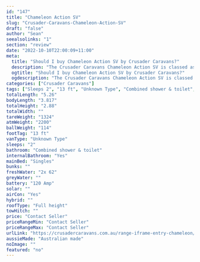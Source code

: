 ```yaml
---
id: "147"
title: "Chameleon Action SV"
slug: "Crusader-Caravans-Chameleon-Action-SV"
draft: "false"
author: "Sean"
seealsolinks: "1"
section: "review"
date: "2022-10-10T22:00:09+11:00"
meta:
  title: "Should I buy Chameleon Action SV by Crusader Caravans?"
  description: "The Crusader Caravans Chameleon Action SV is classed as Unknown Type, and sleeps 2 people. It is Australian made and comes in at 13 ft. It generally has Combined shower & toilet."
  ogtitle: "Should I buy Chameleon Action SV by Crusader Caravans?"
  ogdescription: "The Crusader Caravans Chameleon Action SV is classed as Unknown Type, and sleeps 2 people. It is Australian made and comes in at 13 ft. It generally has Combined shower & toilet."
categories: ["Crusader Caravans"]
tags: ["Sleeps 2", "13 ft", "Unknown Type", "Combined shower & toilet", "Full height", "Price Unknown"]
totalLength: "5.26"
bodyLength: "3.817"
totalHeight: "2.88"
totalWidth: ""
tareWeight: "1324"
atmWeight: "2200"
ballWeight: "114"
footTag: "13 ft"
vanType: "Unknown Type"
sleeps: "2"
bathroom: "Combined shower & toilet"
internalBathroom: "Yes"
mainBed: "Singles"
bunks: ""
freshWater: "2x 62"
greyWater: ""
battery: "120 Amp"
solar: ""
airCon: "Yes"
hybrid: ""
roofType: "Full height"
towHitch: ""
price: "Contact Seller"
priceRangeMin: "Contact Seller"
priceRangeMax: "Contact Seller"
urlLink: "https://crusadercaravans.com.au/range-iframe-entry-chameleon/"
aussieMade: "Australian made"
noImage: ""
featured: "no"
---
```

